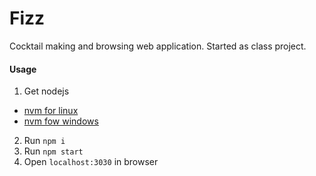 # Fizz
Cocktail making and browsing web application. Started as class project.

#### Usage
1. Get nodejs
  * [nvm for linux](https://github.com/creationix/nvm)
  * [nvm fow windows](https://github.com/coreybutler/nvm-windows)
2. Run `npm i`
3. Run `npm start`
4. Open `localhost:3030` in browser
